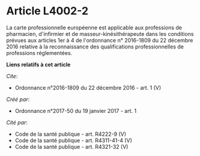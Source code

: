 # Article L4002-2

La carte professionnelle européenne est applicable aux professions de pharmacien, d'infirmier et de masseur-kinésithérapeute
dans les conditions prévues aux articles 1er à 4 de l'ordonnance n° 2016-1809 du 22 décembre 2016 relative à la
reconnaissance des qualifications professionnelles de professions réglementées.

**Liens relatifs à cet article**

_Cite_:

  - Ordonnance n°2016-1809 du 22 décembre 2016 - art. 1 (V)

_Créé par_:

  - Ordonnance n°2017-50 du 19 janvier 2017 - art. 1

_Cité par_:

  - Code de la santé publique - art. R4222-9 (V)
  - Code de la santé publique - art. R4311-41-4 (V)
  - Code de la santé publique - art. R4321-32 (V)
